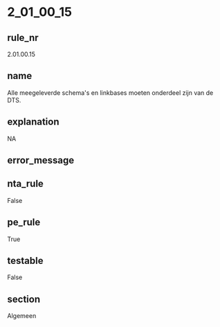 # 2_01_00_15

## rule_nr
2.01.00.15

## name
Alle meegeleverde schema's en linkbases moeten onderdeel zijn van de DTS.

## explanation
NA

## error_message


## nta_rule
False

## pe_rule
True

## testable
False

## section
Algemeen

